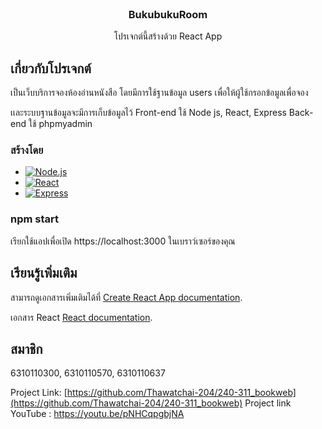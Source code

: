 <!-- PROJECT LOGO -->
<br />
<div align="center">
 
  <h3 align="center">BukubukuRoom</h3>

  <p align="center">
    โปรเจกต์นี้สร้างด้วย React App
    <br />
  </p>
</div>




<!-- ABOUT THE PROJECT -->
## เกี่ยวกับโปรเจกต์

เป็นเว็บบริการจองห้องอ่านหนังสือ โดยมีการใช้ฐานข้อมูล users เพื่อให้ผู้ใช้กรอกข้อมูลเพื่อจอง <p>เเละระบบฐานข้อมูลจะมีการเก็บข้อมูลไว้
Front-end ใช้ Node js, React, Express
Back-end ใช้ phpmyadmin



### สร้างโดย


* [![Node.js][Node.js]][Node-url]
* [![React][React.js]][React-url]
* [![Express][Express.js]][Express-url]



### npm start

เรียกใช้แอปเพื่อเปิด https://localhost:3000 ในเบราว์เซอร์ของคุณ

## เรียนรู้เพิ่มเติม

สามารถดูเอกสารเพิ่มเติมได้ที่ [Create React App documentation](https://facebook.github.io/create-react-app/docs/getting-started).

เอกสาร React [React documentation](https://reactjs.org/).
 


<!-- CONTACT -->
## สมาชิก

6310110300, 6310110570, 6310110637

Project Link: [https://github.com/Thawatchai-204/240-311_bookweb](https://github.com/Thawatchai-204/240-311_bookweb)
Project link YouTube : https://youtu.be/pNHCqpgbjNA

[product-screenshot]: images/screenshot.png
[Node.js]: https://img.shields.io/badge/Node.js-v.9.5.1-439950?style=for-the-badge&logo=Node.js
[Node-url]: https://nodejs.org/en
[React.js]: https://img.shields.io/badge/React-v.18-61DAFB?style=for-the-badge&logo=React
[React-url]: https://reactjs.org/
[Express.js]: https://img.shields.io/badge/ExpressVPN-v.4.17.3"-DA3940?style=for-the-badge&logo=ExpressVPN
[Express-url]: https://expressjs.com/


